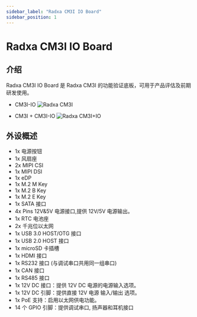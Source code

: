 ```yaml
---
sidebar_label: "Radxa CM3I IO Board"
sidebar_position: 1
---
```


# Radxa CM3I IO Board

## 介绍

Radxa CM3I IO Board 是 Radxa CM3I 的功能验证底板，可用于产品评估及前期研发使用。

- CM3I-IO
  ![Radxa CM3I](/img/cm3i/cm3i-io-overview.webp)

- CM3I + CM3I-IO
  ![Radxa CM3I+IO](/img/cm3i/cm3i+io.webp)

## 外设概述

- 1x 电源按钮
- 1x 风扇座
- 2x MIPI CSI
- 1x MIPI DSI
- 1x eDP
- 1x M.2 M Key
- 1x M.2 B Key
- 1x M.2 E Key
- 1x SATA 接口
- 4x Pins 12V&5V 电源接口,提供 12V/5V 电源输出。
- 1x RTC 电池座
- 2x 千兆位以太网
- 1x USB 3.0 HOST/OTG 接口
- 1x USB 2.0 HOST 接口
- 1x microSD 卡插槽
- 1x HDMI 接口
- 1x RS232 接口 (与调试串口共用同一组串口)
- 1x CAN 接口
- 1x RS485 接口
- 1x 12V DC 接口：提供 12V DC 电源的电源输入选项。
- 1x 12V DC 引脚：提供直接 12V 电源 输入/输出 选项。
- 1x PoE 支持：启用以太网供电功能。
- 14 个 GPIO 引脚：提供调试串口, 扬声器和耳机接口
